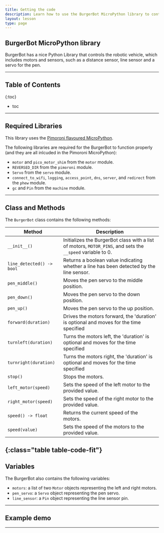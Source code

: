 ```yaml
---
title: Getting the code
description: Learn how to use the BurgerBot MicroPython library to control the robotic vehicle.
layout: lesson
type: page
---
```


## BurgerBot MicroPython library

BurgerBot has a nice Python Library that controls the robotic vehicle, which includes motors and sensors, such as a distance sensor, line sensor and a servo for the pen.

---

## Table of Contents

{:toc}
* toc

---

## Required Libraries

This library uses the [Pimoroni flavoured MicroPython](https://www.github.com/pimoroni/pimoroni-pico/releases).

The following libraries are required for the BurgerBot to function properly (and they are all inlcuded in the Pimoroni MicroPython):

- `motor` and `pico_motor_shim` from the `motor` module.
- `REVERSED_DIR` from the `pimoroni` module.
- `Servo` from the `servo` module.
- `connect_to_wifi`, `logging`, `access_point`, `dns`, `server`, and `redirect` from the `phew` module.
- `gc` and `Pin` from the `machine` module.

---

## Class and Methods

The `BurgerBot` class contains the following methods:

Method | Description
---|---
`__init__()` | Initializes the BurgerBot class with a list of motors, `MOTOR_PINS`, and sets the `__speed` variable to 0.
`line_detected() -> bool` | Returns a boolean value indicating whether a line has been detected by the line sensor.
`pen_middle()` | Moves the pen servo to the middle position.
`pen_down()` | Moves the pen servo to the down position.
`pen_up()` | Moves the pen servo to the up position.
`forward(duration)` | Drives the motors forward, the 'duration' is optional and moves for the time specified
`turnleft(duration)` | Turns the motors left, the 'duration' is optional and moves for the time specified
`turnright(duration)` | Turns the motors right, the 'duration' is optional and moves for the time specified
`stop()` | Stops the motors.
`left_motor(speed)` | Sets the speed of the left motor to the provided value.
`right_motor(speed)` | Sets the speed of the right motor to the provided value.
`speed() -> float` | Returns the current speed of the motors.
`speed(value)` | Sets the speed of the motors to the provided value.
{:class="table table-code-fit"}
---

## Variables

The BurgerBot also contains the following variables:

- `motors`: a list of two `Motor` objects representing the left and right motors.
- `pen_servo`: a `Servo` object representing the pen servo.
- `line_sensor`: a `Pin` object representing the line sensor pin.

---

## Example demo

<script src="https://gist.github.com/kevinmcaleer/7e81c0959cd7b0b248f7636aaa637d58.js"></script>

---
